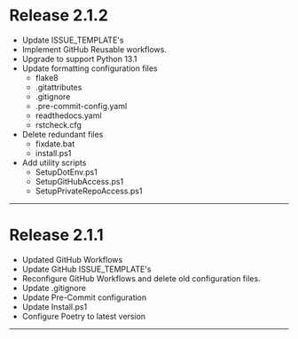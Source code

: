 # Release 2.1.2

- Update ISSUE_TEMPLATE's
- Implement GitHub Reusable workflows.
- Upgrade to support Python 13.1
- Update formatting configuration files
  - flake8
  - .gitattributes
  - .gitignore
  - .pre-commit-config.yaml
  - readthedocs.yaml
  - rstcheck.cfg
- Delete redundant files
  - fixdate.bat
  - install.ps1
- Add utility scripts
  - SetupDotEnv.ps1
  - SetupGitHubAccess.ps1
  - SetupPrivateRepoAccess.ps1

______________________________________________________________________

# Release 2.1.1

- Updated GitHub Workflows
- Update GitHub ISSUE_TEMPLATE's
- Reconfigure GitHub Workflows and delete old configuration files.
- Update .gitignore
- Update Pre-Commit configuration
- Update Install.ps1
- Configure Poetry to latest version

______________________________________________________________________
